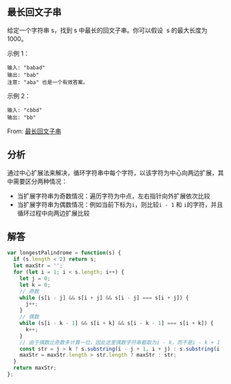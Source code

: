 ## 最长回文子串

给定一个字符串 s，找到 s 中最长的回文子串。你可以假设  s 的最大长度为 1000。

示例 1：

```
输入: "babad"
输出: "bab"
注意: "aba" 也是一个有效答案。
```

示例 2：

```
输入: "cbbd"
输出: "bb"
```

From: [最长回文子串](https://leetcode-cn.com/problems/longest-palindromic-substring)

## 分析

通过中心扩展法来解决，循环字符串中每个字符，以该字符为中心向两边扩展，其中需要区分两种情况：

- 当扩展字符串为奇数情况：遍历字符为中点，左右指针向外扩展依次比较
- 当扩展字符串为偶数情况：例如当前下标为`i`，则比较`i - 1` 和 `i`的字符，并且循环过程中向两边扩展比较

## 解答

```javascript
var longestPalindrome = function(s) {
  if (s.length < 2) return s;
  let maxStr = '';
  for (let i = 1; i < s.length; i++) {
    let j = 0;
    let k = 0;
    // 奇数
    while (s[i - j] && s[i + j] && s[i - j] === s[i + j]) {
      j++;
    }
    // 偶数
    while (s[i - k - 1] && s[i + k] && s[i - k - 1] === s[i + k]) {
      k++;
    }
    // 由于偶数比奇数多计算一位，因此这里偶数字符串截取为i - k，而不是i - k + 1
    const str = j > k ? s.substring(i - j + 1, i + j) : s.substring(i - k, i + k);
    maxStr = maxStr.length > str.length ? maxStr : str;
  }
  return maxStr;
};
```
